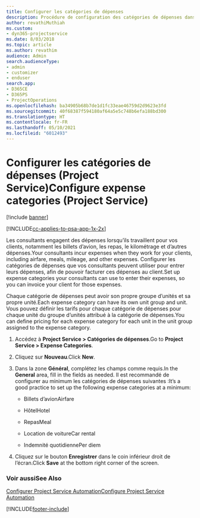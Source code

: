 ```yaml
---
title: Configurer les catégories de dépenses
description: Procédure de configuration des catégories de dépenses dans Project Service
author: revathiMuthiah
ms.custom:
- dyn365-projectservice
ms.date: 8/03/2018
ms.topic: article
ms.author: revathim
audience: Admin
search.audienceType:
- admin
- customizer
- enduser
search.app:
- D365CE
- D365PS
- ProjectOperations
ms.openlocfilehash: ba34905b68b7de1d1fc33eae46759d2d9623e3fd
ms.sourcegitcommit: 40f68387f594180af64a5e5c748b6efa188bd300
ms.translationtype: HT
ms.contentlocale: fr-FR
ms.lasthandoff: 05/10/2021
ms.locfileid: "6012493"
---
```

# <a name="configure-expense-categories-project-service"></a><span data-ttu-id="0a7c3-103">Configurer les catégories de dépenses (Project Service)</span><span class="sxs-lookup"><span data-stu-id="0a7c3-103">Configure expense categories (Project Service)</span></span>

[!include [banner](../includes/psa-now-project-operations.md)]

[!INCLUDE[cc-applies-to-psa-app-1x-2x](../includes/cc-applies-to-psa-app-1x-2x.md)]

<span data-ttu-id="0a7c3-104">Les consultants engagent des dépenses lorsqu’ils travaillent pour vos clients, notamment les billets d’avion, les repas, le kilométrage et d’autres dépenses.</span><span class="sxs-lookup"><span data-stu-id="0a7c3-104">Your consultants incur expenses when they work for your clients, including airfare, meals, mileage, and other expenses.</span></span> <span data-ttu-id="0a7c3-105">Configurer les catégories de dépenses que vos consultants peuvent utiliser pour entrer leurs dépenses, afin de pouvoir facturer ces dépenses au client.</span><span class="sxs-lookup"><span data-stu-id="0a7c3-105">Set up expense categories your consultants can use to enter their expenses, so you can invoice your client for those expenses.</span></span>  
  
<span data-ttu-id="0a7c3-106">Chaque catégorie de dépenses peut avoir son propre groupe d’unités et sa propre unité.</span><span class="sxs-lookup"><span data-stu-id="0a7c3-106">Each expense category can have its own unit group and unit.</span></span> <span data-ttu-id="0a7c3-107">Vous pouvez définir les tarifs pour chaque catégorie de dépenses pour chaque unité du groupe d’unités attribué à la catégorie de dépenses.</span><span class="sxs-lookup"><span data-stu-id="0a7c3-107">You can define pricing for each expense category for each unit in the unit group assigned to the expense category.</span></span>  
  
1.  <span data-ttu-id="0a7c3-108">Accédez à **Project Service > Catégories de dépenses**.</span><span class="sxs-lookup"><span data-stu-id="0a7c3-108">Go to **Project Service > Expense Categories**.</span></span>  
  
2.  <span data-ttu-id="0a7c3-109">Cliquez sur **Nouveau**.</span><span class="sxs-lookup"><span data-stu-id="0a7c3-109">Click **New**.</span></span>  
  
3.  <span data-ttu-id="0a7c3-110">Dans la zone **Général**, complétez les champs comme requis.</span><span class="sxs-lookup"><span data-stu-id="0a7c3-110">In the **General** area, fill in the fields as needed.</span></span> <span data-ttu-id="0a7c3-111">Il est recommandé de configurer au minimum les catégories de dépenses suivantes :</span><span class="sxs-lookup"><span data-stu-id="0a7c3-111">It’s a good practice to set up the following expense categories at a minimum:</span></span>  
  
    -   <span data-ttu-id="0a7c3-112">Billets d’avion</span><span class="sxs-lookup"><span data-stu-id="0a7c3-112">Airfare</span></span>  
  
    -   <span data-ttu-id="0a7c3-113">Hôtel</span><span class="sxs-lookup"><span data-stu-id="0a7c3-113">Hotel</span></span>  
  
    -   <span data-ttu-id="0a7c3-114">Repas</span><span class="sxs-lookup"><span data-stu-id="0a7c3-114">Meal</span></span>  
  
    -   <span data-ttu-id="0a7c3-115">Location de voiture</span><span class="sxs-lookup"><span data-stu-id="0a7c3-115">Car rental</span></span>  
  
    -   <span data-ttu-id="0a7c3-116">Indemnité quotidienne</span><span class="sxs-lookup"><span data-stu-id="0a7c3-116">Per diem</span></span>  
  
4.  <span data-ttu-id="0a7c3-117">Cliquez sur le bouton **Enregistrer** dans le coin inférieur droit de l’écran.</span><span class="sxs-lookup"><span data-stu-id="0a7c3-117">Click **Save** at the bottom right corner of the screen.</span></span>  
  
### <a name="see-also"></a><span data-ttu-id="0a7c3-118">Voir aussi</span><span class="sxs-lookup"><span data-stu-id="0a7c3-118">See Also</span></span>  
 [<span data-ttu-id="0a7c3-119">Configurer Project Service Automation</span><span class="sxs-lookup"><span data-stu-id="0a7c3-119">Configure Project Service Automation</span></span>](../psa/configure.md)


[!INCLUDE[footer-include](../includes/footer-banner.md)]